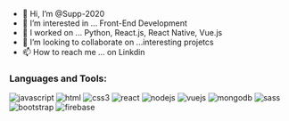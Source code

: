 - 👋 Hi, I’m @Supp-2020
- 👀 I’m interested in ... Front-End Development
- 🌱 I worked on ... Python, React.js, React Native, Vue.js
- 💞️ I’m looking to collaborate on ...interesting projetcs
- 📫 How to reach me ... on Linkdin

<h3 align="left">Languages and Tools:</h3>
<p align="left">
  <img src="https://camo.githubusercontent.com/6eee5f6e83f1fdb987a4a5707fb989fc10646367244e505ee289b93909c78932/68747470733a2f2f696d672e736869656c64732e696f2f62616467652f2d4a6176615363726970742d626c61636b3f7374796c653d666c61742d737175617265266c6f676f3d6a617661736372697074" alt="javascript"
/>
  <img src="https://camo.githubusercontent.com/6010a85175edf5787bba645d2bdad7ec26f41aafce3f5a59569352de55deed74/68747470733a2f2f696d672e736869656c64732e696f2f62616467652f2d48544d4c352d4533344632363f7374796c653d666c61742d737175617265266c6f676f3d68746d6c35266c6f676f436f6c6f723d7768697465" alt="html"
/>
  <img src="https://camo.githubusercontent.com/1cce2dc4bb406a5019322c3f123da088d108b8ee7cb3a7d7918c9893d6d828f3/68747470733a2f2f696d672e736869656c64732e696f2f62616467652f2d435353332d3135373242363f7374796c653d666c61742d737175617265266c6f676f3d63737333" alt="css3"
/>
  <img src="https://camo.githubusercontent.com/b32314d74cf640da758b3f09e0383d810243c85d8ab0a2a4dce0c950b3aca4da/68747470733a2f2f696d672e736869656c64732e696f2f62616467652f2d52656163742d626c75653f7374796c653d666c61742d737175617265266c6f676f3d7265616374266c6f676f436f6c6f723d7768697465" alt="react"
/>
  <img src="https://camo.githubusercontent.com/03aaab698880ba5353a958bed314d3913137aa86d3ec7308fef56efedf6c4839/68747470733a2f2f696d672e736869656c64732e696f2f62616467652f2d4e6f64656a732d3333393933333f7374796c653d666c61742d737175617265266c6f676f3d4e6f64652e6a73266c6f676f436f6c6f723d7768697465" alt="nodejs"
/>
  <img src="https://camo.githubusercontent.com/0fe35fa5b717ebf1fd9a274a89203fe884cb2c1d8554efac3f4a7dd95a82c907/68747470733a2f2f696d672e736869656c64732e696f2f62616467652f2d5675652e6a732d3446433038443f7374796c653d666c61742d737175617265266c6f676f3d7675652e6a73266c6f676f436f6c6f723d7768697465" alt="vuejs"
/>
  <img src="https://camo.githubusercontent.com/9de12212f1ed91d989276eea6d5445e7b657cc3b574814eca29afb2fae61aeac/68747470733a2f2f696d672e736869656c64732e696f2f62616467652f2d4d6f6e676f44422d626c61636b3f7374796c653d666c61742d737175617265266c6f676f3d6d6f6e676f6462" alt="mongodb"
/>
  <img src="https://camo.githubusercontent.com/40a7829e7827c09f70eb03b3f3725aa0ad9520f22173f8858250ad29f94b1417/68747470733a2f2f696d672e736869656c64732e696f2f62616467652f2d536173732d4343363639393f7374796c653d666c61742d737175617265266c6f676f3d73617373266c6f676f436f6c6f723d7768697465" alt="sass"
/>
    <img src="https://camo.githubusercontent.com/c29c306b0331bdebcb2009041564b647f11b63914b36026be84d5f446c5cee8b/68747470733a2f2f696d672e736869656c64732e696f2f62616467652f2d426f6f7473747261702d3536334437433f7374796c653d666c61742d737175617265266c6f676f3d626f6f747374726170" alt="bootstrap"
/>
  <img src="https://camo.githubusercontent.com/32d52bae953186b8090d1aaa41346692ad3df9b82b03e15d17cca65bcad5d1f6/68747470733a2f2f696d672e736869656c64732e696f2f62616467652f46697265626173652d4646434132383f7374796c653d666c61742d737175617265266c6f676f3d6669726562617365266c6f676f436f6c6f723d7768697465" alt="firebase"
/>


</p>

<!---
Supp-2020/Supp-2020 is a ✨ special ✨ repository because its `README.md` (this file) appears on your GitHub profile.
You can click the Preview link to take a look at your changes.
--->
